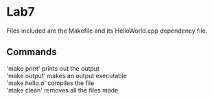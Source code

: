# Lab7

Files included are the Makefile and its HelloWorld.cpp dependency file.

## Commands

'make print' prints out the output  
'make output' makes an output executable  
'make hello.o' compiles the file  
'make clean' removes all the files made
